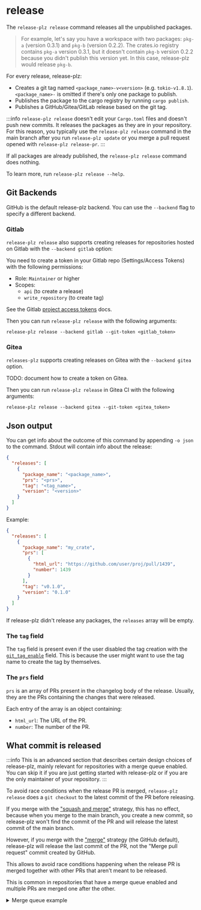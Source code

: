 # release

The `release-plz release` command releases all the unpublished packages.

> For example, let's say you have a workspace with two packages: `pkg-a`
> (version 0.3.1) and `pkg-b` (version 0.2.2).
> The crates.io registry contains `pkg-a` version 0.3.1, but it doesn't contain
> `pkg-b` version 0.2.2 because you didn't publish this version yet.
> In this case, release-plz would release `pkg-b`.

For every release, release-plz:

- Creates a git tag named `<package_name>-v<version>` (e.g. `tokio-v1.8.1`).
  `<package_name>-` is omitted if there's only one package to publish.
- Publishes the package to the cargo registry by running `cargo publish`.
- Publishes a GitHub/Gitea/GitLab release based on the git tag.

:::info
`release-plz release` doesn't edit your `Cargo.toml` files and doesn't
push new commits. It releases the packages as they are in your repository.
For this reason, you typically use the `release-plz release` command in the main branch
after you run `release-plz update`
or you merge a pull request opened with `release-plz release-pr`.
:::

If all packages are already published, the `release-plz release` command does nothing.

To learn more, run `release-plz release --help`.

## Git Backends

GitHub is the default release-plz backend. You can use the `--backend` flag to
specify a different backend.

### Gitlab

`release-plz release` also supports creating releases for repositories hosted on Gitlab with
the `--backend gitlab` option:

You need to create a token in your Gitlab repo (Settings/Access Tokens) with the following
permissions:

- Role: `Maintainer` or higher
- Scopes:
  - `api` (to create a release)
  - `write_repository` (to create tag)

See the Gitlab [project access tokens](https://docs.gitlab.com/ee/user/project/settings/project_access_tokens.html)
docs.

Then you can run `release-plz release` with the following arguments:

`release-plz release --backend gitlab --git-token <gitlab_token>`

### Gitea

`releases-plz` supports creating releases on Gitea with the `--backend gitea` option.

TODO: document how to create a token on Gitea.

Then you can run `release-plz release` in Gitea CI with the following arguments:

`release-plz release --backend gitea --git-token <gitea_token>`

## Json output

You can get info about the outcome of this command by appending `-o json` to the command.
Stdout will contain info about the release:

```json
{
  "releases": [
    {
      "package_name": "<package_name>",
      "prs": "<prs>",
      "tag": "<tag_name>",
      "version": "<version>"
    }
  ]
}
```

Example:

```json
{
  "releases": [
    {
      "package_name": "my_crate",
      "prs": [
        {
          "html_url": "https://github.com/user/proj/pull/1439",
          "number": 1439
        }
      ],
      "tag": "v0.1.0",
      "version": "0.1.0"
    }
  ]
}
```

If release-plz didn't release any packages, the `releases` array will be empty.

### The `tag` field

The `tag` field is present even if the user disabled the tag creation with the
[`git_tag_enable`](../config.md#the-git_tag_enable-field) field.
This is because the user might want to use the tag name to create the tag
by themselves.

### The `prs` field

`prs` is an array of PRs present in the changelog body of the release.
Usually, they are the PRs containing the changes that were released.

Each entry of the array is an object containing:

- `html_url`: The URL of the PR.
- `number`: The number of the PR.

## What commit is released

:::info
This is an advanced section that describes certain design choices of release-plz,
mainly relevant for repositories with a merge queue enabled.
You can skip it if you are just getting started with release-plz
or if you are the only maintainer of your repository.
:::

To avoid race conditions when the release PR is merged,
`release-plz release` does a `git checkout` to the latest commit of the PR
before releasing.

If you merge with the
["squash and merge"](https://docs.github.com/en/repositories/configuring-branches-and-merges-in-your-repository/configuring-pull-request-merges/about-merge-methods-on-github#squashing-your-merge-commits)
strategy, this has no effect, because when you merge to the main branch, you create a new commit,
so release-plz won't find the commit of the PR and will release the latest commit
of the main branch.

However, if you merge with the
["merge"](https://docs.github.com/en/repositories/configuring-branches-and-merges-in-your-repository/configuring-pull-request-merges/about-merge-methods-on-github)
strategy (the GitHub default), release-plz will release the last commit
of the PR, not the "Merge pull request" commit created by GitHub.

This allows to avoid race conditions happening when the release PR is merged together with other
PRs that aren't meant to be released.

This is common in repositories that have a merge queue enabled and multiple PRs are merged one
after the other.

<details>
<summary>Merge queue example</summary>

1. Person A adds PR 20 to the merge queue (e.g. `@bors r+`)
2. Person B adds PR 21 to the merge queue
3. PR 20 is merged into master
4. Person A sees PR 20 is merged and adds the release PR (PR 22) to the merge queue
5. PR 21 is merged into master
6. PR 22 is merged into master
7. master's workflow runs that does the publish for PR 22

This means your release includes changes from PR 21 which will be missing from the changelog
and might contain breaking changes.

```mermaid
flowchart LR
  pr20(["PR 20 (fix)"])
  pr20_merge["master
  (PR 20 merge commit)"]
  pr21(["PR 21 (breaking change)"])
  pr21_merge["master
  (PR 21 merge commit)"]
  pr22(["PR 22 (release)"])
  pr22_merge["master
  (PR 22 merge commit)"]
  master --> pr20
  master --> pr20_merge
  pr20 --> pr20_merge
  master --> pr21
  pr20_merge --> pr21_merge
  pr21 --> pr21_merge
  pr20_merge --> pr22
  pr22 --> pr22_merge
  pr21_merge --> pr22_merge
```

If your PRs are merged into `main` with merge-commits, then
this race condition doesn't happen because the ancestor of the latest commit
of PR 22 is PR 20, not PR 21.

</details>
